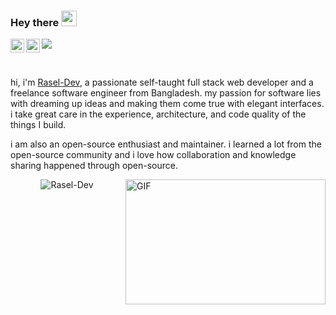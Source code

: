 ### Hey there <img src="https://media.giphy.com/media/hvRJCLFzcasrR4ia7z/giphy.gif" width="25px">
<a href="https://www.facebook.com/RaselDevGet">
  <img align="left" alt="Abhishek's Discord" width="22px" src="https://raw.githubusercontent.com/peterthehan/peterthehan/master/assets/facebook.svg" />
</a>
<a href="https://www.instagram.com/rasel.git/">
  <img align="left" alt="InstraGram" width="22px" src="https://gist.githubusercontent.com/jemminger/91c69559f5ce1cc45cecc1f2614325c6/raw/809bb0a961444f293a1e65fa4ead494bd93a77c6/instagram.svg" />
</a>

![](https://visitor-badge.glitch.me/badge?page_id=Rasel-Dev.Rasel-Dev)

<br />

hi, i'm [Rasel-Dev](https://github.com/Rasel-Dev), a passionate self-taught full stack web developer and a freelance software engineer from Bangladesh. my passion for software lies with dreaming up ideas and making them come true with elegant interfaces. i take great care in the experience, architecture, and code quality of the things I build.

i am also an open-source enthusiast and maintainer. i learned a lot from the open-source community and i love how collaboration and knowledge sharing happened through open-source.

<img align="right" alt="GIF" src="https://github.com/abhisheknaiidu/abhisheknaiidu/blob/master/code.gif?raw=true" width="320" height="200" />

<p align="center"> <img src="https://github-readme-stats.vercel.app/api?username=Rasel-Dev&show_icons=true&theme=gotham" alt="Rasel-Dev" />




